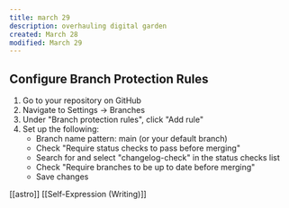 ```yaml
---
title: march 29
description: overhauling digital garden
created: March 28
modified: March 29
---
```

## Configure Branch Protection Rules
1. Go to your repository on GitHub
2. Navigate to Settings → Branches
3. Under "Branch protection rules", click "Add rule"
4. Set up the following:
   - Branch name pattern: main (or your default branch)
   - Check "Require status checks to pass before merging"
   - Search for and select "changelog-check" in the status checks list
   - Check "Require branches to be up to date before merging"
   - Save changes

[[astro]]
[[Self-Expression (Writing)]]